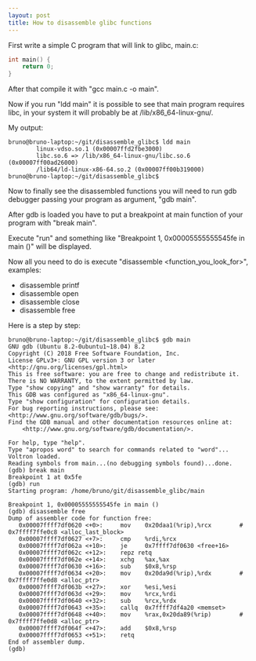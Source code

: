 ```yaml
---
layout: post
title: How to disassemble glibc functions
---
```


First write a simple C program that will link to glibc, main.c:

```c
int main() { 
    return 0;
}
```
After that compile it with "gcc main.c -o main".

Now if you run "ldd main" it is possible to see that main program requires libc, in your system it will probably be at /lib/x86_64-linux-gnu/.

My output:

```console
bruno@bruno-laptop:~/git/disassemble_glibc$ ldd main
        linux-vdso.so.1 (0x00007ffd2fbe3000)
        libc.so.6 => /lib/x86_64-linux-gnu/libc.so.6 (0x00007ff00ad26000)
        /lib64/ld-linux-x86-64.so.2 (0x00007ff00b319000)
bruno@bruno-laptop:~/git/disassemble_glibc$
```

Now to finally see the disassembled functions you will need to run gdb debugger passing your program as argument, "gdb main".

After gdb is loaded you have to put a breakpoint at main function of your program with "break main".

Execute "run" and something like "Breakpoint 1, 0x00005555555545fe in main ()" will be displayed.

Now all you need to do is execute "disassemble <function_you_look_for>", examples:

- disassemble printf
- disassemble open
- disassemble close
- disassemble free

Here is a step by step:

```console
bruno@bruno-laptop:~/git/disassemble_glibc$ gdb main
GNU gdb (Ubuntu 8.2-0ubuntu1~18.04) 8.2
Copyright (C) 2018 Free Software Foundation, Inc.
License GPLv3+: GNU GPL version 3 or later <http://gnu.org/licenses/gpl.html>
This is free software: you are free to change and redistribute it.
There is NO WARRANTY, to the extent permitted by law.
Type "show copying" and "show warranty" for details.
This GDB was configured as "x86_64-linux-gnu".
Type "show configuration" for configuration details.
For bug reporting instructions, please see:
<http://www.gnu.org/software/gdb/bugs/>.
Find the GDB manual and other documentation resources online at:
    <http://www.gnu.org/software/gdb/documentation/>.

For help, type "help".
Type "apropos word" to search for commands related to "word"...
Voltron loaded.
Reading symbols from main...(no debugging symbols found)...done.
(gdb) break main
Breakpoint 1 at 0x5fe
(gdb) run
Starting program: /home/bruno/git/disassemble_glibc/main

Breakpoint 1, 0x00005555555545fe in main ()
(gdb) disassemble free
Dump of assembler code for function free:
   0x00007ffff7df0620 <+0>:     mov    0x20daa1(%rip),%rcx        # 0x7ffff7ffe0c8 <alloc_last_block>
   0x00007ffff7df0627 <+7>:     cmp    %rdi,%rcx
   0x00007ffff7df062a <+10>:    je     0x7ffff7df0630 <free+16>
   0x00007ffff7df062c <+12>:    repz retq
   0x00007ffff7df062e <+14>:    xchg   %ax,%ax
   0x00007ffff7df0630 <+16>:    sub    $0x8,%rsp
   0x00007ffff7df0634 <+20>:    mov    0x20da9d(%rip),%rdx        # 0x7ffff7ffe0d8 <alloc_ptr>
   0x00007ffff7df063b <+27>:    xor    %esi,%esi
   0x00007ffff7df063d <+29>:    mov    %rcx,%rdi
   0x00007ffff7df0640 <+32>:    sub    %rcx,%rdx
   0x00007ffff7df0643 <+35>:    callq  0x7ffff7df4a20 <memset>
   0x00007ffff7df0648 <+40>:    mov    %rax,0x20da89(%rip)        # 0x7ffff7ffe0d8 <alloc_ptr>
   0x00007ffff7df064f <+47>:    add    $0x8,%rsp
   0x00007ffff7df0653 <+51>:    retq
End of assembler dump.
(gdb)
```

